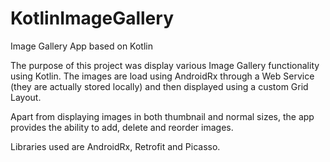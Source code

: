 # KotlinImageGallery

Image Gallery App based on Kotlin

The purpose of this project was display various Image Gallery functionality using Kotlin. The images are load using AndroidRx through a Web Service (they are actually stored locally) and then displayed using a custom Grid Layout.

Apart from displaying images in both thumbnail and normal sizes, the app provides the ability to add, delete and reorder images. 

Libraries used are AndroidRx, Retrofit and Picasso.
